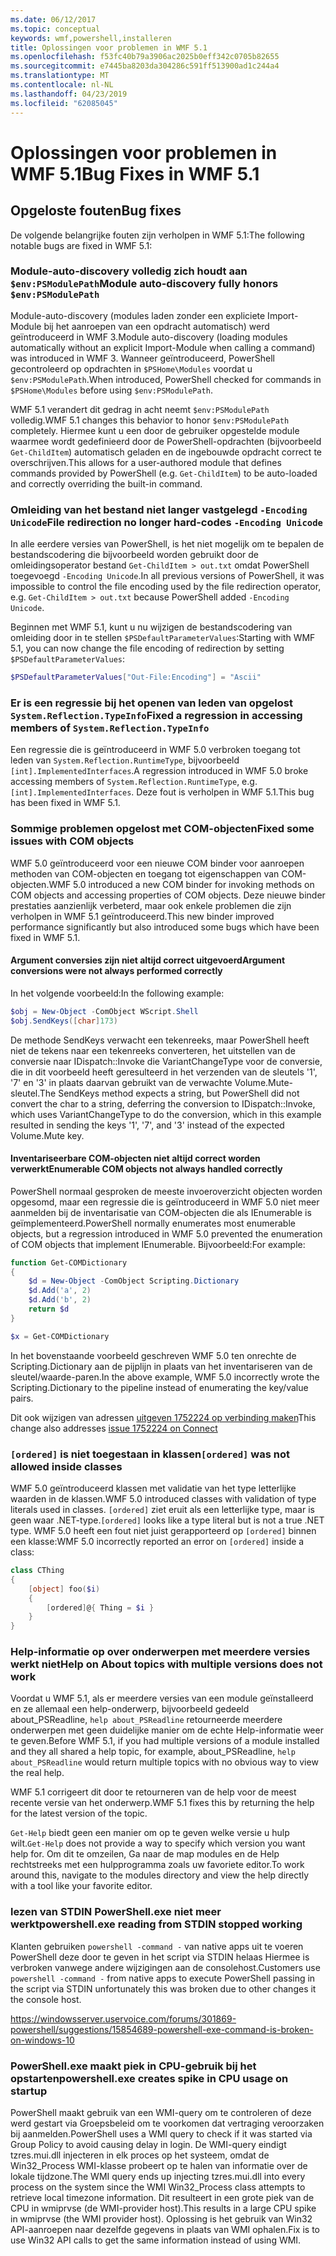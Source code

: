 ```yaml
---
ms.date: 06/12/2017
ms.topic: conceptual
keywords: wmf,powershell,installeren
title: Oplossingen voor problemen in WMF 5.1
ms.openlocfilehash: f53fc40b79a3906ac2025b0eff342c0705b82655
ms.sourcegitcommit: e7445ba8203da304286c591ff513900ad1c244a4
ms.translationtype: MT
ms.contentlocale: nl-NL
ms.lasthandoff: 04/23/2019
ms.locfileid: "62085045"
---
```

# <a name="bug-fixes-in-wmf-51"></a><span data-ttu-id="28823-103">Oplossingen voor problemen in WMF 5.1</span><span class="sxs-lookup"><span data-stu-id="28823-103">Bug Fixes in WMF 5.1</span></span>

## <a name="bug-fixes"></a><span data-ttu-id="28823-104">Opgeloste fouten</span><span class="sxs-lookup"><span data-stu-id="28823-104">Bug fixes</span></span>

<span data-ttu-id="28823-105">De volgende belangrijke fouten zijn verholpen in WMF 5.1:</span><span class="sxs-lookup"><span data-stu-id="28823-105">The following notable bugs are fixed in WMF 5.1:</span></span>

### <a name="module-auto-discovery-fully-honors-envpsmodulepath"></a><span data-ttu-id="28823-106">Module-auto-discovery volledig zich houdt aan `$env:PSModulePath`</span><span class="sxs-lookup"><span data-stu-id="28823-106">Module auto-discovery fully honors `$env:PSModulePath`</span></span>

<span data-ttu-id="28823-107">Module-auto-discovery (modules laden zonder een expliciete Import-Module bij het aanroepen van een opdracht automatisch) werd geïntroduceerd in WMF 3.</span><span class="sxs-lookup"><span data-stu-id="28823-107">Module auto-discovery (loading modules automatically without an explicit Import-Module when calling a command) was introduced in WMF 3.</span></span>
<span data-ttu-id="28823-108">Wanneer geïntroduceerd, PowerShell gecontroleerd op opdrachten in `$PSHome\Modules` voordat u `$env:PSModulePath`.</span><span class="sxs-lookup"><span data-stu-id="28823-108">When introduced, PowerShell checked for commands in `$PSHome\Modules` before using `$env:PSModulePath`.</span></span>

<span data-ttu-id="28823-109">WMF 5.1 verandert dit gedrag in acht neemt `$env:PSModulePath` volledig.</span><span class="sxs-lookup"><span data-stu-id="28823-109">WMF 5.1 changes this behavior to honor `$env:PSModulePath` completely.</span></span>
<span data-ttu-id="28823-110">Hiermee kunt u een door de gebruiker opgestelde module waarmee wordt gedefinieerd door de PowerShell-opdrachten (bijvoorbeeld `Get-ChildItem`) automatisch geladen en de ingebouwde opdracht correct te overschrijven.</span><span class="sxs-lookup"><span data-stu-id="28823-110">This allows for a user-authored module that defines commands provided by PowerShell (e.g. `Get-ChildItem`) to be auto-loaded and correctly overriding the built-in command.</span></span>

### <a name="file-redirection-no-longer-hard-codes--encoding-unicode"></a><span data-ttu-id="28823-111">Omleiding van het bestand niet langer vastgelegd `-Encoding Unicode`</span><span class="sxs-lookup"><span data-stu-id="28823-111">File redirection no longer hard-codes `-Encoding Unicode`</span></span>

<span data-ttu-id="28823-112">In alle eerdere versies van PowerShell, is het niet mogelijk om te bepalen de bestandscodering die bijvoorbeeld worden gebruikt door de omleidingsoperator bestand `Get-ChildItem > out.txt` omdat PowerShell toegevoegd `-Encoding Unicode`.</span><span class="sxs-lookup"><span data-stu-id="28823-112">In all previous versions of PowerShell, it was impossible to control the file encoding used by the file redirection operator, e.g. `Get-ChildItem > out.txt` because PowerShell added `-Encoding Unicode`.</span></span>

<span data-ttu-id="28823-113">Beginnen met WMF 5.1, kunt u nu wijzigen de bestandscodering van omleiding door in te stellen `$PSDefaultParameterValues`:</span><span class="sxs-lookup"><span data-stu-id="28823-113">Starting with WMF 5.1, you can now change the file encoding of redirection by setting `$PSDefaultParameterValues`:</span></span>

```powershell
$PSDefaultParameterValues["Out-File:Encoding"] = "Ascii"
```

### <a name="fixed-a-regression-in-accessing-members-of-systemreflectiontypeinfo"></a><span data-ttu-id="28823-114">Er is een regressie bij het openen van leden van opgelost `System.Reflection.TypeInfo`</span><span class="sxs-lookup"><span data-stu-id="28823-114">Fixed a regression in accessing members of `System.Reflection.TypeInfo`</span></span>

<span data-ttu-id="28823-115">Een regressie die is geïntroduceerd in WMF 5.0 verbroken toegang tot leden van `System.Reflection.RuntimeType`, bijvoorbeeld `[int].ImplementedInterfaces`.</span><span class="sxs-lookup"><span data-stu-id="28823-115">A regression introduced in WMF 5.0 broke accessing members of `System.Reflection.RuntimeType`, e.g. `[int].ImplementedInterfaces`.</span></span>
<span data-ttu-id="28823-116">Deze fout is verholpen in WMF 5.1.</span><span class="sxs-lookup"><span data-stu-id="28823-116">This bug has been fixed in WMF 5.1.</span></span>


### <a name="fixed-some-issues-with-com-objects"></a><span data-ttu-id="28823-117">Sommige problemen opgelost met COM-objecten</span><span class="sxs-lookup"><span data-stu-id="28823-117">Fixed some issues with COM objects</span></span>

<span data-ttu-id="28823-118">WMF 5.0 geïntroduceerd voor een nieuwe COM binder voor aanroepen methoden van COM-objecten en toegang tot eigenschappen van COM-objecten.</span><span class="sxs-lookup"><span data-stu-id="28823-118">WMF 5.0 introduced a new COM binder for invoking methods on COM objects and accessing properties of COM objects.</span></span>
<span data-ttu-id="28823-119">Deze nieuwe binder prestaties aanzienlijk verbeterd, maar ook enkele problemen die zijn verholpen in WMF 5.1 geïntroduceerd.</span><span class="sxs-lookup"><span data-stu-id="28823-119">This new binder improved performance significantly but also introduced some bugs which have been fixed in WMF 5.1.</span></span>

#### <a name="argument-conversions-were-not-always-performed-correctly"></a><span data-ttu-id="28823-120">Argument conversies zijn niet altijd correct uitgevoerd</span><span class="sxs-lookup"><span data-stu-id="28823-120">Argument conversions were not always performed correctly</span></span>

<span data-ttu-id="28823-121">In het volgende voorbeeld:</span><span class="sxs-lookup"><span data-stu-id="28823-121">In the following example:</span></span>

```powershell
$obj = New-Object -ComObject WScript.Shell
$obj.SendKeys([char]173)
```

<span data-ttu-id="28823-122">De methode SendKeys verwacht een tekenreeks, maar PowerShell heeft niet de tekens naar een tekenreeks converteren, het uitstellen van de conversie naar IDispatch::Invoke die VariantChangeType voor de conversie, die in dit voorbeeld heeft geresulteerd in het verzenden van de sleutels '1', '7' en '3' in plaats daarvan gebruikt van de verwachte Volume.Mute-sleutel.</span><span class="sxs-lookup"><span data-stu-id="28823-122">The SendKeys method expects a string, but PowerShell did not convert the char to a string, deferring the conversion to IDispatch::Invoke, which uses VariantChangeType to do the conversion, which in this example resulted in sending the keys '1', '7', and '3' instead of the expected Volume.Mute key.</span></span>

#### <a name="enumerable-com-objects-not-always-handled-correctly"></a><span data-ttu-id="28823-123">Inventariseerbare COM-objecten niet altijd correct worden verwerkt</span><span class="sxs-lookup"><span data-stu-id="28823-123">Enumerable COM objects not always handled correctly</span></span>

<span data-ttu-id="28823-124">PowerShell normaal gesproken de meeste invoeroverzicht objecten worden opgesomd, maar een regressie die is geïntroduceerd in WMF 5.0 niet meer aanmelden bij de inventarisatie van COM-objecten die als IEnumerable is geïmplementeerd.</span><span class="sxs-lookup"><span data-stu-id="28823-124">PowerShell normally enumerates most enumerable objects, but a regression introduced in WMF 5.0 prevented the enumeration of COM objects that implement IEnumerable.</span></span>  <span data-ttu-id="28823-125">Bijvoorbeeld:</span><span class="sxs-lookup"><span data-stu-id="28823-125">For example:</span></span>

```powershell
function Get-COMDictionary
{
    $d = New-Object -ComObject Scripting.Dictionary
    $d.Add('a', 2)
    $d.Add('b', 2)
    return $d
}

$x = Get-COMDictionary
```

<span data-ttu-id="28823-126">In het bovenstaande voorbeeld geschreven WMF 5.0 ten onrechte de Scripting.Dictionary aan de pijplijn in plaats van het inventariseren van de sleutel/waarde-paren.</span><span class="sxs-lookup"><span data-stu-id="28823-126">In the above example, WMF 5.0 incorrectly wrote the Scripting.Dictionary to the pipeline instead of enumerating the key/value pairs.</span></span>

<span data-ttu-id="28823-127">Dit ook wijzigen van adressen [uitgeven 1752224 op verbinding maken](https://connect.microsoft.com/PowerShell/feedback/details/1752224)</span><span class="sxs-lookup"><span data-stu-id="28823-127">This change also addresses [issue 1752224 on Connect](https://connect.microsoft.com/PowerShell/feedback/details/1752224)</span></span>

### <a name="ordered-was-not-allowed-inside-classes"></a><span data-ttu-id="28823-128">`[ordered]` is niet toegestaan in klassen</span><span class="sxs-lookup"><span data-stu-id="28823-128">`[ordered]` was not allowed inside classes</span></span>

<span data-ttu-id="28823-129">WMF 5.0 geïntroduceerd klassen met validatie van het type letterlijke waarden in de klassen.</span><span class="sxs-lookup"><span data-stu-id="28823-129">WMF 5.0 introduced classes with validation of type literals used in classes.</span></span>
<span data-ttu-id="28823-130">`[ordered]` ziet eruit als een letterlijke type, maar is geen waar .NET-type.</span><span class="sxs-lookup"><span data-stu-id="28823-130">`[ordered]` looks like a type literal but is not a true .NET type.</span></span>
<span data-ttu-id="28823-131">WMF 5.0 heeft een fout niet juist gerapporteerd op `[ordered]` binnen een klasse:</span><span class="sxs-lookup"><span data-stu-id="28823-131">WMF 5.0 incorrectly reported an error on `[ordered]` inside a class:</span></span>

```powershell
class CThing
{
    [object] foo($i)
    {
        [ordered]@{ Thing = $i }
    }
}
```


### <a name="help-on-about-topics-with-multiple-versions-does-not-work"></a><span data-ttu-id="28823-132">Help-informatie op over onderwerpen met meerdere versies werkt niet</span><span class="sxs-lookup"><span data-stu-id="28823-132">Help on About topics with multiple versions does not work</span></span>

<span data-ttu-id="28823-133">Voordat u WMF 5.1, als er meerdere versies van een module geïnstalleerd en ze allemaal een help-onderwerp, bijvoorbeeld gedeeld about_PSReadline, `help about_PSReadline` retourneerde meerdere onderwerpen met geen duidelijke manier om de echte Help-informatie weer te geven.</span><span class="sxs-lookup"><span data-stu-id="28823-133">Before WMF 5.1, if you had multiple versions of a module installed and they all shared a help topic, for example, about_PSReadline, `help about_PSReadline` would return multiple topics with no obvious way to view the real help.</span></span>

<span data-ttu-id="28823-134">WMF 5.1 corrigeert dit door te retourneren van de help voor de meest recente versie van het onderwerp.</span><span class="sxs-lookup"><span data-stu-id="28823-134">WMF 5.1 fixes this by returning the help for the latest version of the topic.</span></span>

<span data-ttu-id="28823-135">`Get-Help` biedt geen een manier om op te geven welke versie u hulp wilt.</span><span class="sxs-lookup"><span data-stu-id="28823-135">`Get-Help` does not provide a way to specify which version you want help for.</span></span>
<span data-ttu-id="28823-136">Om dit te omzeilen, Ga naar de map modules en de Help rechtstreeks met een hulpprogramma zoals uw favoriete editor.</span><span class="sxs-lookup"><span data-stu-id="28823-136">To work around this, navigate to the modules directory and view the help directly with a tool like your favorite editor.</span></span>

### <a name="powershellexe-reading-from-stdin-stopped-working"></a><span data-ttu-id="28823-137">lezen van STDIN PowerShell.exe niet meer werkt</span><span class="sxs-lookup"><span data-stu-id="28823-137">powershell.exe reading from STDIN stopped working</span></span>

<span data-ttu-id="28823-138">Klanten gebruiken `powershell -command -` van native apps uit te voeren PowerShell deze door te geven in het script via STDIN helaas Hiermee is verbroken vanwege andere wijzigingen aan de consolehost.</span><span class="sxs-lookup"><span data-stu-id="28823-138">Customers use `powershell -command -` from native apps to execute PowerShell passing in the script via STDIN unfortunately this was broken due to other changes it the console host.</span></span>

https://windowsserver.uservoice.com/forums/301869-powershell/suggestions/15854689-powershell-exe-command-is-broken-on-windows-10

### <a name="powershellexe-creates-spike-in-cpu-usage-on-startup"></a><span data-ttu-id="28823-139">PowerShell.exe maakt piek in CPU-gebruik bij het opstarten</span><span class="sxs-lookup"><span data-stu-id="28823-139">powershell.exe creates spike in CPU usage on startup</span></span>

<span data-ttu-id="28823-140">PowerShell maakt gebruik van een WMI-query om te controleren of deze werd gestart via Groepsbeleid om te voorkomen dat vertraging veroorzaken bij aanmelden.</span><span class="sxs-lookup"><span data-stu-id="28823-140">PowerShell uses a WMI query to check if it was started via Group Policy to avoid causing delay in login.</span></span>
<span data-ttu-id="28823-141">De WMI-query eindigt tzres.mui.dll injecteren in elk proces op het systeem, omdat de Win32_Process WMI-klasse probeert op te halen van informatie over de lokale tijdzone.</span><span class="sxs-lookup"><span data-stu-id="28823-141">The WMI query ends up injecting tzres.mui.dll into every process on the system since the WMI Win32_Process class attempts to retrieve local timezone information.</span></span>
<span data-ttu-id="28823-142">Dit resulteert in een grote piek van de CPU in wmiprvse (de WMI-provider host).</span><span class="sxs-lookup"><span data-stu-id="28823-142">This results in a large CPU spike in wmiprvse (the WMI provider host).</span></span>
<span data-ttu-id="28823-143">Oplossing is het gebruik van Win32 API-aanroepen naar dezelfde gegevens in plaats van WMI ophalen.</span><span class="sxs-lookup"><span data-stu-id="28823-143">Fix is to use Win32 API calls to get the same information instead of using WMI.</span></span>
